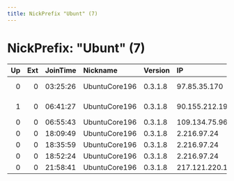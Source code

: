 ```yaml
---
title: NickPrefix "Ubunt" (7)
---
```


# NickPrefix: "Ubunt" (7)

|   Up |   Ext | JoinTime   | Nickname      | Version   | IP              | AS                     | CC   |   ORp |   Dirp | OS    | Contact   |   eFamMembers |
|-----:|------:|:-----------|:--------------|:----------|:----------------|:-----------------------|:-----|------:|-------:|:------|:----------|--------------:|
|    0 |     0 | 03:25:26   | UbuntuCore196 | 0.3.1.8   | 97.85.35.170    | Charter Communications | us   | 36127 |      0 | Linux | None      |             1 |
|    1 |     0 | 06:41:27   | UbuntuCore196 | 0.3.1.8   | 90.155.212.19   | Iskratelecom CJSC      | ru   | 42901 |      0 | Linux | None      |             1 |
|    0 |     0 | 06:55:43   | UbuntuCore196 | 0.3.1.8   | 109.134.75.96   | Proximus NV            | be   | 35937 |      0 | Linux | None      |             1 |
|    0 |     0 | 18:09:49   | UbuntuCore196 | 0.3.1.8   | 2.216.97.24     | Sky UK Limited         | gb   | 42183 |      0 | Linux | None      |             1 |
|    0 |     0 | 18:35:59   | UbuntuCore196 | 0.3.1.8   | 2.216.97.24     | Sky UK Limited         | gb   | 40561 |      0 | Linux | None      |             1 |
|    0 |     0 | 18:52:24   | UbuntuCore196 | 0.3.1.8   | 2.216.97.24     | Sky UK Limited         | gb   | 32935 |      0 | Linux | None      |             1 |
|    0 |     0 | 21:58:41   | UbuntuCore196 | 0.3.1.8   | 217.121.220.113 | Ziggo                  | nl   | 35401 |      0 | Linux | None      |             1 |
